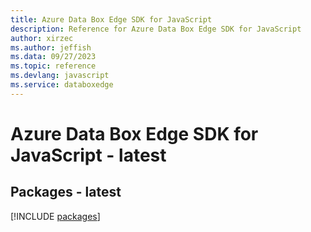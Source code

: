 ```yaml
---
title: Azure Data Box Edge SDK for JavaScript
description: Reference for Azure Data Box Edge SDK for JavaScript
author: xirzec
ms.author: jeffish
ms.data: 09/27/2023
ms.topic: reference
ms.devlang: javascript
ms.service: databoxedge
---
```

# Azure Data Box Edge SDK for JavaScript - latest
## Packages - latest
[!INCLUDE [packages](data-box-edge-index.md)]